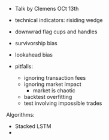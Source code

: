 - Talk by Clemens OCt 13th

- technical indicators: risiding wedge
- downwrad flag cups and handles
- survivorship bias
- lookahead bias
- pitfalls: 
	- ignoring transaction fees
	- ignoring market impact
		- market is chaotic
	- backtest overfitting
	- test involving impossible trades

Algorithms:
- Stacked LSTM 
- 